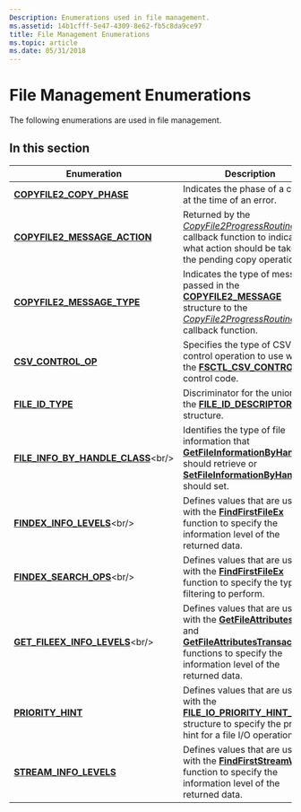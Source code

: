 ```yaml
---
Description: Enumerations used in file management.
ms.assetid: 14b1cfff-5e47-4309-8e62-fb5c8da9ce97
title: File Management Enumerations
ms.topic: article
ms.date: 05/31/2018
---
```


# File Management Enumerations

The following enumerations are used in file management.

## In this section



| Enumeration                                                                   | Description                                                                                                                                                                                                                                 |
|-------------------------------------------------------------------------------|---------------------------------------------------------------------------------------------------------------------------------------------------------------------------------------------------------------------------------------------|
| [**COPYFILE2\_COPY\_PHASE**](/windows/desktop/api/WinBase/ne-winbase-copyfile2_copy_phase)<br/>             | Indicates the phase of a copy at the time of an error.<br/>                                                                                                                                                                           |
| [**COPYFILE2\_MESSAGE\_ACTION**](/windows/desktop/api/WinBase/ne-winbase-copyfile2_message_action)<br/>     | Returned by the [*CopyFile2ProgressRoutine*](/windows/desktop/api/WinBase/nc-winbase-pcopyfile2_progress_routine) callback function to indicate what action should be taken for the pending copy operation.<br/>                                                             |
| [**COPYFILE2\_MESSAGE\_TYPE**](/windows/desktop/api/WinBase/ne-winbase-copyfile2_message_type)<br/>         | Indicates the type of message passed in the [**COPYFILE2\_MESSAGE**](/windows/desktop/api/WinBase/ns-winbase-copyfile2_message) structure to the [*CopyFile2ProgressRoutine*](/windows/desktop/api/WinBase/nc-winbase-pcopyfile2_progress_routine) callback function.<br/>                                       |
| [**CSV\_CONTROL\_OP**](/windows/desktop/api/WinIoCtl/ne-winioctl-csv_control_op)<br/>                         | Specifies the type of CSV control operation to use with the [**FSCTL\_CSV\_CONTROL**](https://msdn.microsoft.com/library/Dn280516(v=VS.85).aspx) control code.<br/>                                                                                                       |
| [**FILE\_ID\_TYPE**](/windows/desktop/api/WinBase/ne-winbase-file_id_type)<br/>                             | Discriminator for the union in the [**FILE\_ID\_DESCRIPTOR**](/windows/desktop/api/WinBase/ns-winbase-file_id_descriptor) structure.<br/>                                                                                                                                 |
| [**FILE\_INFO\_BY\_HANDLE\_CLASS**](https://msdn.microsoft.com/library/Aa364228(v=VS.85).aspx)<br/> | Identifies the type of file information that [**GetFileInformationByHandleEx**](/windows/desktop/api/WinBase/nf-winbase-getfileinformationbyhandleex) should retrieve or [**SetFileInformationByHandle**](/windows/desktop/api/FileAPI/nf-fileapi-setfileinformationbyhandle) should set.<br/>                |
| [**FINDEX\_INFO\_LEVELS**](https://msdn.microsoft.com/library/Aa364415(v=VS.85).aspx)<br/>             | Defines values that are used with the [**FindFirstFileEx**](/windows/desktop/api/FileAPI/nf-fileapi-findfirstfileexa) function to specify the information level of the returned data.<br/>                                                                                 |
| [**FINDEX\_SEARCH\_OPS**](https://msdn.microsoft.com/library/Aa364416(v=VS.85).aspx)<br/>               | Defines values that are used with the [**FindFirstFileEx**](/windows/desktop/api/FileAPI/nf-fileapi-findfirstfileexa) function to specify the type of filtering to perform.<br/>                                                                                           |
| [**GET\_FILEEX\_INFO\_LEVELS**](https://msdn.microsoft.com/library/Bb736257(v=VS.85).aspx)<br/>        | Defines values that are used with the [**GetFileAttributesEx**](/windows/desktop/api/FileAPI/nf-fileapi-getfileattributesexa) and [**GetFileAttributesTransacted**](/windows/desktop/api/WinBase/nf-winbase-getfileattributestransacteda) functions to specify the information level of the returned data.<br/> |
| [**PRIORITY\_HINT**](/windows/desktop/api/WinBase/ne-winbase-priority_hint)<br/>                            | Defines values that are used with the [**FILE\_IO\_PRIORITY\_HINT\_INFO**](/windows/desktop/api/WinBase/ns-winbase-file_io_priority_hint_info) structure to specify the priority hint for a file I/O operation.<br/>                                                      |
| [**STREAM\_INFO\_LEVELS**](/windows/desktop/api/fileapi/ne-fileapi-stream_info_levels)<br/>                 | Defines values that are used with the [**FindFirstStreamW**](/windows/desktop/api/fileapi/nf-fileapi-findfirststreamw) function to specify the information level of the returned data.<br/>                                                                               |



 

 

 




